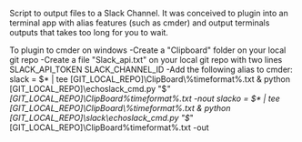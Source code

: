 Script to output files to a Slack Channel. 
It was conceived to plugin into an terminal app with alias features (such as cmder) and output terminals outputs that takes too long for you to wait.

To plugin to cmder on windows
-Create a "Clipboard" folder on your local git repo
-Create a file "Slack_api.txt" on your local git repo with two lines
SLACK_API_TOKEN
SLACK_CHANNEL_ID
-Add the following alias to cmder:
slack = $* | tee [GIT_LOCAL_REPO]\ClipBoard\%timeformat%.txt & python [GIT_LOCAL_REPO]\echoslack_cmd.py "$*" [GIT_LOCAL_REPO]\ClipBoard\%timeformat%.txt -nout
slacko = $* | tee [GIT_LOCAL_REPO]\ClipBoard\%timeformat%.txt & python [GIT_LOCAL_REPO]\slack\echoslack_cmd.py "$*"[GIT_LOCAL_REPO]\ClipBoard\%timeformat%.txt -out
